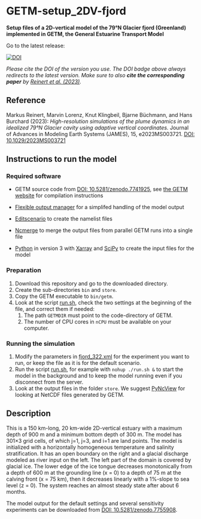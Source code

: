 # GETM-setup_2DV-fjord

**Setup files of a 2D-vertical model of the 79°N Glacier fjord (Greenland)
implemented in GETM, the General Estuarine Transport Model**


Go to the latest release:

[![DOI](https://zenodo.org/badge/DOI/10.5281/zenodo.7755515.svg)](https://doi.org/10.5281/zenodo.7755515)

*Please cite the DOI of the version you use.
The DOI badge above always redirects to the latest version.*
*Make sure to also **cite the corresponding paper** by
[Reinert et al. (2023)](https://doi.org/10.1029/2023MS003721).*


## Reference

Markus Reinert, Marvin Lorenz, Knut Klingbeil, Bjarne Büchmann, and
Hans Burchard (2023): *High-resolution simulations of the plume dynamics
in an idealized 79°N Glacier cavity using adaptive vertical coordinates.*
Journal of Advances in Modeling Earth Systems (JAMES), 15, e2023MS003721.
[DOI: 10.1029/2023MS003721](https://doi.org/10.1029/2023MS003721)


## Instructions to run the model

### Required software

* GETM source code from
  [DOI: 10.5281/zenodo.7741925](https://doi.org/10.5281/zenodo.7741925),
  see [the GETM website](https://getm.eu/) for compilation instructions

* [Flexible output manager](https://github.com/BoldingBruggeman/flexout)
  for a simplifed handling of the model output

* [Editscenario](https://github.com/BoldingBruggeman/editscenario)
  to create the namelist files

* [Ncmerge](https://sourceforge.net/p/getm-utils/wiki/ncmerge/)
  to merge the output files from parallel GETM runs into a single file

* [Python](https://www.python.org/) in version 3 with
  [Xarray](https://xarray.dev/) and [SciPy](https://scipy.org/)
  to create the input files for the model

### Preparation

1. Download this repository and go to the downloaded directory.
2. Create the sub-directories `bin` and `store`.
3. Copy the GETM executable to `bin/getm`.
4. Look at the script [run.sh](run.sh), check the two settings at the
   beginning of the file, and correct them if needed:
    1. The path `GETMDIR` must point to the code-directory of GETM.
    2. The number of CPU cores in `nCPU` must be available on your computer.

### Running the simulation

1. Modify the parameters in [fjord_322.xml](fjord_322.xml) for the
   experiment you want to run,
   or keep the file as it is for the default scenario.
2. Run the script [run.sh](run.sh), for example with `nohup ./run.sh &`
   to start the model in the background and to keep the model running
   even if you disconnect from the server.
3. Look at the output files in the folder `store`.
   We suggest [PyNcView](https://github.com/BoldingBruggeman/pyncview) for
   looking at NetCDF files generated by GETM.


## Description

This is a 150 km-long, 20 km-wide 2D-vertical estuary with a maximum
depth of 900 m and a minimum bottom depth of 300 m.  The model has
301×3 grid cells, of which j=1, j=3, and i=1 are land points.
The model is initialized with a horizontally homogeneous temperature
and salinity stratification.  It has an open boundary on the right and
a glacial discharge modeled as river input on the left.
The left part of the domain is covered by glacial ice.  The lower edge
of the ice tongue decreases monotonically from a depth of 600 m at the
grounding line (x = 0) to a depth of 75 m at the calving front
(x = 75 km), then it decreases linearly with a 1%-slope to sea level
(z = 0).
The system reaches an almost steady state after about 6 months.

The model output for the default settings and several sensitivity experiments can be downloaded from
[DOI: 10.5281/zenodo.7755908](https://doi.org/10.5281/zenodo.7755908).
